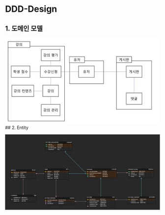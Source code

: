 # DDD-Design

## 1. 도메인 모델
<p align="center">
<img src="/img/universitySystemDDDdesign.JPG" style="float:left;" alt="img1">
<p/>
## 2. Entity
<p align="center">
<img src="/img/universitySystemErd.JPG" style="float:left;" alt="img1">
<p/>

